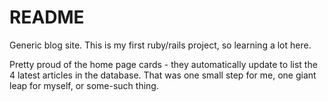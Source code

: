 # README

Generic blog site. This is my first ruby/rails project, so learning a lot here. 

Pretty proud of the home page cards - they automatically update to list the 4 latest articles in the database. That was one small step for me, one giant leap for myself, or some-such thing.
